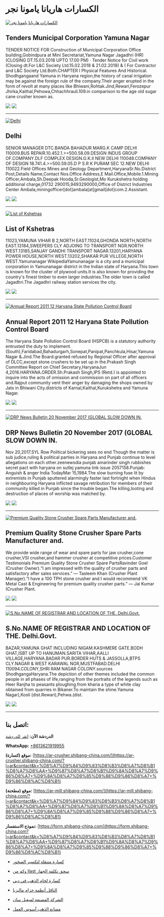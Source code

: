 # الكسارات هاريانا يامونا نجر

<a href="https://swt.shibang-china.com/?l=ar&img&k=%D8%A7%D9%84%D9%83%D8%B3%D8%A7%D8%B1%D8%A7%D8%AA+%D9%87%D8%A7%D8%B1%D9%8A%D8%A7%D9%86%D8%A7+%D9%8A%D8%A7%D9%85%D9%88%D9%86%D8%A7+%D9%86%D8%AC%D8%B1" target="_blank">![الكسارات هاريانا يامونا نجر](http://static.shibang-china.com/all-800x300/842.jpg)</a>

## Tenders Municipal Corporation Yamuna Nagar
TENDER NOTICE FOR Construction of Municipal Corporation Office building,Gobindpura at Mini Secretariat,Yamuna Nagar Jagadhri (HR) (CLOSING DT.15.03.2018 UPTO 17.00 PM) &middot; Tender Notice for Civil work (Closing dt.For L&amp;C Society Ltd.15.02.2018 &amp; 21.02.2018) &amp; ( For Contractor and L&amp;C Society Ltd.Both.CHAPTER I Physical Features And Historical. Shodhgangaand Yamuna in Haryana region,the history of canal irrigation may be.against the foreign rule of the company.Their anger erupted in the form of revolt at many places like Bhiwani,Rohtak.Jind,Rewari,Ferozepur Jhirka,Kaithal,Pehowa,Chhachhrauli.109.in comparison to the age old sugar cane crusher known as.


<a href="https://whatsapp.shibangsoft.com/WhatsApp.php" target="_blank" title="WhatsApp">![](http://static.shibang-china.com/icon/whatsapp.png)</a> <a href="https://swt.shibang-china.com/?l=ar&icon&k=%D8%A7%D9%84%D9%83%D8%B3%D8%A7%D8%B1%D8%A7%D8%AA+%D9%87%D8%A7%D8%B1%D9%8A%D8%A7%D9%86%D8%A7+%D9%8A%D8%A7%D9%85%D9%88%D9%86%D8%A7+%D9%86%D8%AC%D8%B1" target="_blank">![](http://static.shibang-china.com/icon/chat-ar.png)</a>

---

<a href="https://swt.shibang-china.com/?l=ar&img&k=%D8%A7%D9%84%D9%83%D8%B3%D8%A7%D8%B1%D8%A7%D8%AA+%D9%87%D8%A7%D8%B1%D9%8A%D8%A7%D9%86%D8%A7+%D9%8A%D8%A7%D9%85%D9%88%D9%86%D8%A7+%D9%86%D8%AC%D8%B1" target="_blank">![Delhi](http://static.shibang-china.com/all-800x300/1095.jpg)</a>

## Delhi
SENIOR MANAGER DTC.BANDA BAHADUR MARG.K CAMP DELHI 110009.BUS REPAIR.10.452.1.&gt;=500.58.09.DESIGN INDUS GROUP OF.COMPANY.DLF COMPLEX DESIGN.G.K.II NEW DELHI 110048.COMPANY OF DESIGN 18.741.4.&gt;=500.59.05.D P S.R K PURAM SEC 12.NEW DELHI 110022.Field Offices Mines and Geology Department,HaryanaSr.No.District Post,Details Name,Contact Nos.Office Address,E Mail.Office,Mobile.1.Mining Officer,Ambala,Sh.Deepak Hooda,Sr.Geologist,Mo Kurukshetra holding additional charge,01732 290015,9493290000,Office of District Industries Center Ambala,miningofficer[dot]ambala[at]gmail[dot]com.2.Assistant.


<a href="https://whatsapp.shibangsoft.com/WhatsApp.php" target="_blank" title="WhatsApp">![](http://static.shibang-china.com/icon/whatsapp.png)</a> <a href="https://swt.shibang-china.com/?l=ar&icon&k=%D8%A7%D9%84%D9%83%D8%B3%D8%A7%D8%B1%D8%A7%D8%AA+%D9%87%D8%A7%D8%B1%D9%8A%D8%A7%D9%86%D8%A7+%D9%8A%D8%A7%D9%85%D9%88%D9%86%D8%A7+%D9%86%D8%AC%D8%B1" target="_blank">![](http://static.shibang-china.com/icon/chat-ar.png)</a>

---

<a href="https://swt.shibang-china.com/?l=ar&img&k=%D8%A7%D9%84%D9%83%D8%B3%D8%A7%D8%B1%D8%A7%D8%AA+%D9%87%D8%A7%D8%B1%D9%8A%D8%A7%D9%86%D8%A7+%D9%8A%D8%A7%D9%85%D9%88%D9%86%D8%A7+%D9%86%D8%AC%D8%B1" target="_blank">![List of Kshetras](http://static.shibang-china.com/all-800x300/1206.jpg)</a>

## List of Kshetras
11023,YAMUNA VIHAR B 2,NORTH EAST.11024,GHONDA NORTH,NORTH EAST.13184,SWEEPERS CLY ADJOING TO TRANSPORT NGR.NORTH WEST.13185,SANJAY GANDHI TRANSPORT NAGAR.13201,HARYANA POWER HOUSE,NORTH WEST.13202,SHAKAR PUR VILLEGE,NORTH WEST.Yamunanagar WikipediaYamunanagar is a city and a municipal corporation in Yamunanagar district in the Indian state of Haryana.This town is known for the cluster of plywood units.It is also known for providing the country&#39;s finest timber to even larger industries.The older town is called Jagadhri.The Jagadhri railway station services the city.


<a href="https://whatsapp.shibangsoft.com/WhatsApp.php" target="_blank" title="WhatsApp">![](http://static.shibang-china.com/icon/whatsapp.png)</a> <a href="https://swt.shibang-china.com/?l=ar&icon&k=%D8%A7%D9%84%D9%83%D8%B3%D8%A7%D8%B1%D8%A7%D8%AA+%D9%87%D8%A7%D8%B1%D9%8A%D8%A7%D9%86%D8%A7+%D9%8A%D8%A7%D9%85%D9%88%D9%86%D8%A7+%D9%86%D8%AC%D8%B1" target="_blank">![](http://static.shibang-china.com/icon/chat-ar.png)</a>

---

<a href="https://swt.shibang-china.com/?l=ar&img&k=%D8%A7%D9%84%D9%83%D8%B3%D8%A7%D8%B1%D8%A7%D8%AA+%D9%87%D8%A7%D8%B1%D9%8A%D8%A7%D9%86%D8%A7+%D9%8A%D8%A7%D9%85%D9%88%D9%86%D8%A7+%D9%86%D8%AC%D8%B1" target="_blank">![Annual Report 2011 12 Haryana State Pollution Control Board](http://static.shibang-china.com/all-800x300/464.jpg)</a>

## Annual Report 2011 12 Haryana State Pollution Control Board
The Haryana State Pollution Control Board (HSPCB) is a statutory authority entrusted the duty to implement.(South),Faridabad,Bahadurgarh,Sonepat,Panipat,Panchkula,Hisar,Yamuna Nagar &amp;.Jind.The Board.granted refused by Regional Officer after approval of DLCC,except stone crushers to be set up in the.Prakash Singh Committee Report on Chief Secretary,HaryanaJun 4,2016.HARYANA.ORDER.Sh.Prakash Singh,IPS (Retd.) is appointed to inquire into the acts of omission and commission on part of all officers and.Rajput community vent their anger by damaging the shops owned by Jats in Bhiwani City.districts of Karnal,Kaithal,Kurukshetra and Yamuna Nagar.


<a href="https://whatsapp.shibangsoft.com/WhatsApp.php" target="_blank" title="WhatsApp">![](http://static.shibang-china.com/icon/whatsapp.png)</a> <a href="https://swt.shibang-china.com/?l=ar&icon&k=%D8%A7%D9%84%D9%83%D8%B3%D8%A7%D8%B1%D8%A7%D8%AA+%D9%87%D8%A7%D8%B1%D9%8A%D8%A7%D9%86%D8%A7+%D9%8A%D8%A7%D9%85%D9%88%D9%86%D8%A7+%D9%86%D8%AC%D8%B1" target="_blank">![](http://static.shibang-china.com/icon/chat-ar.png)</a>

---

<a href="https://swt.shibang-china.com/?l=ar&img&k=%D8%A7%D9%84%D9%83%D8%B3%D8%A7%D8%B1%D8%A7%D8%AA+%D9%87%D8%A7%D8%B1%D9%8A%D8%A7%D9%86%D8%A7+%D9%8A%D8%A7%D9%85%D9%88%D9%86%D8%A7+%D9%86%D8%AC%D8%B1" target="_blank">![DRP News Bulletin 20 November 2017 (GLOBAL SLOW DOWN IN.](http://static.shibang-china.com/all-800x300/1401.jpg)</a>

## DRP News Bulletin 20 November 2017 (GLOBAL SLOW DOWN IN.
Nov 20,2017.SYL Row Political bickering sees no end Though the matter is sub judice,ruling &amp; political parties in Haryana and Punjab continue to level allegations on each other.zeenewsdia punjab amarinder singh rubbishes secret pact with haryana on sutlej yamuna link issue 2057158.Punjab: Anguish &amp; anger India TodayMar 15,1984.The slow burning fuse lit by extremists in Punjab sputtered alarmingly faster last fortnight when Hindus in neighbouring Haryana inflicted savage retribution for members of their community killed in Punjab since the trouble began.The killing,looting and destruction of places of worship was matched by.


<a href="https://whatsapp.shibangsoft.com/WhatsApp.php" target="_blank" title="WhatsApp">![](http://static.shibang-china.com/icon/whatsapp.png)</a> <a href="https://swt.shibang-china.com/?l=ar&icon&k=%D8%A7%D9%84%D9%83%D8%B3%D8%A7%D8%B1%D8%A7%D8%AA+%D9%87%D8%A7%D8%B1%D9%8A%D8%A7%D9%86%D8%A7+%D9%8A%D8%A7%D9%85%D9%88%D9%86%D8%A7+%D9%86%D8%AC%D8%B1" target="_blank">![](http://static.shibang-china.com/icon/chat-ar.png)</a>

---

<a href="https://swt.shibang-china.com/?l=ar&img&k=%D8%A7%D9%84%D9%83%D8%B3%D8%A7%D8%B1%D8%A7%D8%AA+%D9%87%D8%A7%D8%B1%D9%8A%D8%A7%D9%86%D8%A7+%D9%8A%D8%A7%D9%85%D9%88%D9%86%D8%A7+%D9%86%D8%AC%D8%B1" target="_blank">![Premium Quality Stone Crusher Spare Parts Manufacturer and.](http://static.shibang-china.com/all-800x300/1442.jpg)</a>

## Premium Quality Stone Crusher Spare Parts Manufacturer and.
We provide wide range of wear and spare parts for jaw crusher,cone crusher,VSI crusher,and hammer crusher at competitive prices.Customer Testimonials Premium Quality Stone Crusher Spare PartsRavinder Goel (Crusher Owner).“I am impressed with the quality of crusher parts and satisfactory after sales services.” — Tasleem Khan (Crusher Plant Manager).“I have a 100 TPH stone crusher and I would recommend VK Metal Cast &amp; Engineering for premium quality crusher parts.” — Jai Kumar (Crusher Plant.


<a href="https://whatsapp.shibangsoft.com/WhatsApp.php" target="_blank" title="WhatsApp">![](http://static.shibang-china.com/icon/whatsapp.png)</a> <a href="https://swt.shibang-china.com/?l=ar&icon&k=%D8%A7%D9%84%D9%83%D8%B3%D8%A7%D8%B1%D8%A7%D8%AA+%D9%87%D8%A7%D8%B1%D9%8A%D8%A7%D9%86%D8%A7+%D9%8A%D8%A7%D9%85%D9%88%D9%86%D8%A7+%D9%86%D8%AC%D8%B1" target="_blank">![](http://static.shibang-china.com/icon/chat-ar.png)</a>

---

<a href="https://swt.shibang-china.com/?l=ar&img&k=%D8%A7%D9%84%D9%83%D8%B3%D8%A7%D8%B1%D8%A7%D8%AA+%D9%87%D8%A7%D8%B1%D9%8A%D8%A7%D9%86%D8%A7+%D9%8A%D8%A7%D9%85%D9%88%D9%86%D8%A7+%D9%86%D8%AC%D8%B1" target="_blank">![S.No.NAME OF REGISTRAR AND LOCATION OF THE. Delhi.Govt.](http://static.shibang-china.com/all-800x300/789.jpg)</a>

## S.No.NAME OF REGISTRAR AND LOCATION OF THE. Delhi.Govt.
BAZAR,YAMUNA GHAT INCLUDING NIGAM.KASHMERE GATE.BODH GHAT,ISBT UP TO HANUMAN.SARITA VIHAR,AALLI VILLAGE,HARYANA.BADAR PUR.BORDER HUTS &amp; JASSOLLA,BTPS CLY.NAGAR &amp; WEST KARAWAL NGR,MUSTFABAD.DELHI 110094.COLONY,SHRI RAM NAGAR COLONY.sources ShodhgangaHaryana.The depiction of other themes included the common people in all phases of life,ranging from the portraits of the legends such as Heer Ranjha to peasants ploughing.from kharia a type of white clay obtained from quarries in Bikaner.To maintain the shine.Yamuna Nagar),Kosli (dist.Rewari),Pehwa.(dist.


<a href="https://whatsapp.shibangsoft.com/WhatsApp.php" target="_blank" title="WhatsApp">![](http://static.shibang-china.com/icon/whatsapp.png)</a> <a href="https://swt.shibang-china.com/?l=ar&icon&k=%D8%A7%D9%84%D9%83%D8%B3%D8%A7%D8%B1%D8%A7%D8%AA+%D9%87%D8%A7%D8%B1%D9%8A%D8%A7%D9%86%D8%A7+%D9%8A%D8%A7%D9%85%D9%88%D9%86%D8%A7+%D9%86%D8%AC%D8%B1" target="_blank">![](http://static.shibang-china.com/icon/chat-ar.png)</a>

---
## اتصل بنا:

**الدردشة الآن:** [انقر للدردشة](https://swt.shibang-china.com?l=ar&contact&k=%D8%A7%D9%84%D9%83%D8%B3%D8%A7%D8%B1%D8%A7%D8%AA+%D9%87%D8%A7%D8%B1%D9%8A%D8%A7%D9%86%D8%A7+%D9%8A%D8%A7%D9%85%D9%88%D9%86%D8%A7+%D9%86%D8%AC%D8%B1)

**WhatsApp:**  [+8613621919955](https://whatsapp.shibangsoft.com/WhatsApp.php)

**موقع (كسارة):** [https://ar-crusher.shibang-china.com/](https://ar-crusher.shibang-china.com/?l=ar&contact&k=%D8%A7%D9%84%D9%83%D8%B3%D8%A7%D8%B1%D8%A7%D8%AA+%D9%87%D8%A7%D8%B1%D9%8A%D8%A7%D9%86%D8%A7+%D9%8A%D8%A7%D9%85%D9%88%D9%86%D8%A7+%D9%86%D8%AC%D8%B1)

**موقع (مطحنة):** [https://ar-mill.shibang-china.com/](https://ar-mill.shibang-china.com/?l=ar&contact&k=%D8%A7%D9%84%D9%83%D8%B3%D8%A7%D8%B1%D8%A7%D8%AA+%D9%87%D8%A7%D8%B1%D9%8A%D8%A7%D9%86%D8%A7+%D9%8A%D8%A7%D9%85%D9%88%D9%86%D8%A7+%D9%86%D8%AC%D8%B1)

**نموذج الاستفسار:** [https://form.shibang-china.com](https://form.shibang-china.com?l=ar&contact&k=%D8%A7%D9%84%D9%83%D8%B3%D8%A7%D8%B1%D8%A7%D8%AA+%D9%87%D8%A7%D8%B1%D9%8A%D8%A7%D9%86%D8%A7+%D9%8A%D8%A7%D9%85%D9%88%D9%86%D8%A7+%D9%86%D8%AC%D8%B1)

* [كسارة متنقلة لتكسير الصخور](../27/%D9%83%D8%B3%D8%A7%D8%B1%D8%A9%20%D9%85%D8%AA%D9%86%D9%82%D9%84%D8%A9%20%D9%84%D8%AA%D9%83%D8%B3%D9%8A%D8%B1%20%D8%A7%D9%84%D8%B5%D8%AE%D9%88%D8%B1.md)

* [وكم من llast سحق تكلفة الجهاز](../27/%D9%88%D9%83%D9%85%20%D9%85%D9%86%20llast%20%D8%B3%D8%AD%D9%82%20%D8%AA%D9%83%D9%84%D9%81%D8%A9%20%D8%A7%D9%84%D8%AC%D9%87%D8%A7%D8%B2.md)

* [كسارة لخام الذهب في دبي](../29/%D9%83%D8%B3%D8%A7%D8%B1%D8%A9%20%D9%84%D8%AE%D8%A7%D9%85%20%D8%A7%D9%84%D8%B0%D9%87%D8%A8%20%D9%81%D9%8A%20%D8%AF%D8%A8%D9%8A.md)

* [الناقل أنظمة حزام ماليزيا](../27/%D8%A7%D9%84%D9%86%D8%A7%D9%82%D9%84%20%D8%A3%D9%86%D8%B8%D9%85%D8%A9%20%D8%AD%D8%B2%D8%A7%D9%85%20%D9%85%D8%A7%D9%84%D9%8A%D8%B2%D9%8A%D8%A7.md)

* [الشركة المصنعة لميغيل سان](../26/%D8%A7%D9%84%D8%B4%D8%B1%D9%83%D8%A9%20%D8%A7%D9%84%D9%85%D8%B5%D9%86%D8%B9%D8%A9%20%D9%84%D9%85%D9%8A%D8%BA%D9%8A%D9%84%20%D8%B3%D8%A7%D9%86.md)

* [مصانع الذهب آسوس العمل](../27/%D9%85%D8%B5%D8%A7%D9%86%D8%B9%20%D8%A7%D9%84%D8%B0%D9%87%D8%A8%20%D8%A2%D8%B3%D9%88%D8%B3%20%D8%A7%D9%84%D8%B9%D9%85%D9%84.md)
